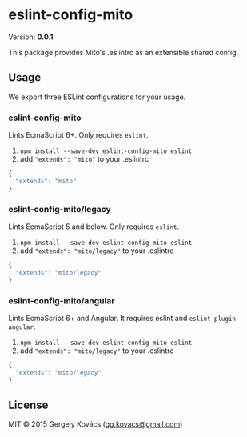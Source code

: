 # eslint-config-mito
Version: **0.0.1**

This package provides Mito's .eslintrc as an extensible shared config.

## Usage

We export three ESLint configurations for your usage.

### eslint-config-mito

Lints EcmaScript 6+. Only requires `eslint`.

1. `npm install --save-dev eslint-config-mito eslint`
2. add `"extends": "mito"` to your .eslintrc
```js
{
  "extends": "mito"
}
```

### eslint-config-mito/legacy

Lints EcmaScript 5 and below. Only requires `eslint`.

1. `npm install --save-dev eslint-config-mito eslint`
2. add `"extends": "mito/legacy"` to your .eslintrc
```js
{
  "extends": "mito/legacy"
}
```

### eslint-config-mito/angular

Lints EcmaScript 6+ and Angular. It requires eslint and `eslint-plugin-angular`.

1. `npm install --save-dev eslint-config-mito eslint`
2. add `"extends": "mito/legacy"` to your .eslintrc
```js
{
  "extends": "mito/legacy"
}
```

## License
MIT © 2015 Gergely Kovács (gg.kovacs@gmail.com)
